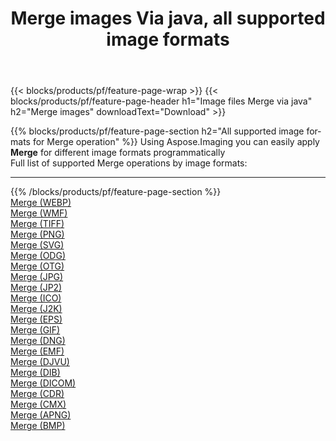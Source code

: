 ﻿---
title: Merge images Via java, all supported image formats 
weight: 3920
url: /java/merge 
lang: en
langdirlevel: 2
locales: zh-hans,ja,it,ru,de,es,fr,nl,id,lt,pl,pt,vi,tr,ko,zh-hant,ar,hi,th,sv,cs,uk,he
description: Using Aspose.Imaging you can easily Merge images Via java
---

{{< blocks/products/pf/feature-page-wrap >}}
{{< blocks/products/pf/feature-page-header h1="Image files Merge via java" h2="Merge images" downloadText="Download" >}}


{{% blocks/products/pf/feature-page-section  h2="All supported image formats for Merge operation" %}}
Using Aspose.Imaging you can easily apply **Merge** for different image formats programmatically
<br/>
Full list of supported Merge operations by image formats:
<hr/>
{{% /blocks/products/pf/feature-page-section %}}
<div class="container-fluid productfamilypage bg-gray">
    <div class="convertypes bg-gray agp-content section">
        <div class="container">
		<div class="row other-converters">
		    <div class='col-md-2 other-converter remove-lp remove-rp'><a href="/imaging/java/merge/webp" >Merge (WEBP)</a></div><div class='col-md-2 other-converter remove-lp remove-rp'><a href="/imaging/java/merge/wmf" >Merge (WMF)</a></div><div class='col-md-2 other-converter remove-lp remove-rp'><a href="/imaging/java/merge/tiff" >Merge (TIFF)</a></div><div class='col-md-2 other-converter remove-lp remove-rp'><a href="/imaging/java/merge/png" >Merge (PNG)</a></div><div class='col-md-2 other-converter remove-lp remove-rp'><a href="/imaging/java/merge/svg" >Merge (SVG)</a></div><div class='col-md-2 other-converter remove-lp remove-rp'><a href="/imaging/java/merge/odg" >Merge (ODG)</a></div><div class='col-md-2 other-converter remove-lp remove-rp'><a href="/imaging/java/merge/otg" >Merge (OTG)</a></div><div class='col-md-2 other-converter remove-lp remove-rp'><a href="/imaging/java/merge/jpg" >Merge (JPG)</a></div><div class='col-md-2 other-converter remove-lp remove-rp'><a href="/imaging/java/merge/jp2" >Merge (JP2)</a></div><div class='col-md-2 other-converter remove-lp remove-rp'><a href="/imaging/java/merge/ico" >Merge (ICO)</a></div><div class='col-md-2 other-converter remove-lp remove-rp'><a href="/imaging/java/merge/j2k" >Merge (J2K)</a></div><div class='col-md-2 other-converter remove-lp remove-rp'><a href="/imaging/java/merge/eps" >Merge (EPS)</a></div><div class='col-md-2 other-converter remove-lp remove-rp'><a href="/imaging/java/merge/gif" >Merge (GIF)</a></div><div class='col-md-2 other-converter remove-lp remove-rp'><a href="/imaging/java/merge/dng" >Merge (DNG)</a></div><div class='col-md-2 other-converter remove-lp remove-rp'><a href="/imaging/java/merge/emf" >Merge (EMF)</a></div><div class='col-md-2 other-converter remove-lp remove-rp'><a href="/imaging/java/merge/djvu" >Merge (DJVU)</a></div><div class='col-md-2 other-converter remove-lp remove-rp'><a href="/imaging/java/merge/dib" >Merge (DIB)</a></div><div class='col-md-2 other-converter remove-lp remove-rp'><a href="/imaging/java/merge/dicom" >Merge (DICOM)</a></div><div class='col-md-2 other-converter remove-lp remove-rp'><a href="/imaging/java/merge/cdr" >Merge (CDR)</a></div><div class='col-md-2 other-converter remove-lp remove-rp'><a href="/imaging/java/merge/cmx" >Merge (CMX)</a></div><div class='col-md-2 other-converter remove-lp remove-rp'><a href="/imaging/java/merge/apng" >Merge (APNG)</a></div><div class='col-md-2 other-converter remove-lp remove-rp'><a href="/imaging/java/merge/bmp" >Merge (BMP)</a></div>
                </div>
        </div>
    </div>
</div>
<br/>



